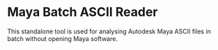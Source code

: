 # Maya Batch ASCII Reader

This standalone tool is used for analysing Autodesk Maya ASCII files in batch without opening Maya software.
